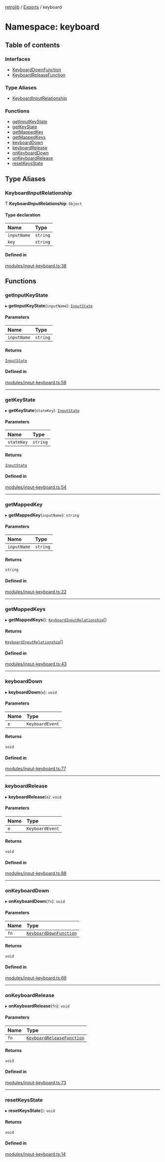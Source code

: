 [retrolib](../README.md) / [Exports](../modules.md) / keyboard

# Namespace: keyboard

## Table of contents

### Interfaces

- [KeyboardDownFunction](../interfaces/keyboard.KeyboardDownFunction.md)
- [KeyboardReleaseFunction](../interfaces/keyboard.KeyboardReleaseFunction.md)

### Type Aliases

- [KeyboardInputRelationship](keyboard.md#keyboardinputrelationship)

### Functions

- [getInputKeyState](keyboard.md#getinputkeystate)
- [getKeyState](keyboard.md#getkeystate)
- [getMappedKey](keyboard.md#getmappedkey)
- [getMappedKeys](keyboard.md#getmappedkeys)
- [keyboardDown](keyboard.md#keyboarddown)
- [keyboardRelease](keyboard.md#keyboardrelease)
- [onKeyboardDown](keyboard.md#onkeyboarddown)
- [onKeyboardRelease](keyboard.md#onkeyboardrelease)
- [resetKeysState](keyboard.md#resetkeysstate)

## Type Aliases

### KeyboardInputRelationship

Ƭ **KeyboardInputRelationship**: `Object`

#### Type declaration

| Name | Type |
| :------ | :------ |
| `inputName` | `string` |
| `key` | `string` |

#### Defined in

[modules/input-keyboard.ts:38](https://github.com/philbgarner/retrolib/blob/cd6f581/src/modules/input-keyboard.ts#L38)

## Functions

### getInputKeyState

▸ **getInputKeyState**(`inputName`): [`InputState`](../enums/input.InputState.md)

#### Parameters

| Name | Type |
| :------ | :------ |
| `inputName` | `string` |

#### Returns

[`InputState`](../enums/input.InputState.md)

#### Defined in

[modules/input-keyboard.ts:58](https://github.com/philbgarner/retrolib/blob/cd6f581/src/modules/input-keyboard.ts#L58)

___

### getKeyState

▸ **getKeyState**(`stateKey`): [`InputState`](../enums/input.InputState.md)

#### Parameters

| Name | Type |
| :------ | :------ |
| `stateKey` | `string` |

#### Returns

[`InputState`](../enums/input.InputState.md)

#### Defined in

[modules/input-keyboard.ts:54](https://github.com/philbgarner/retrolib/blob/cd6f581/src/modules/input-keyboard.ts#L54)

___

### getMappedKey

▸ **getMappedKey**(`inputName`): `string`

#### Parameters

| Name | Type |
| :------ | :------ |
| `inputName` | `string` |

#### Returns

`string`

#### Defined in

[modules/input-keyboard.ts:22](https://github.com/philbgarner/retrolib/blob/cd6f581/src/modules/input-keyboard.ts#L22)

___

### getMappedKeys

▸ **getMappedKeys**(): [`KeyboardInputRelationship`](keyboard.md#keyboardinputrelationship)[]

#### Returns

[`KeyboardInputRelationship`](keyboard.md#keyboardinputrelationship)[]

#### Defined in

[modules/input-keyboard.ts:43](https://github.com/philbgarner/retrolib/blob/cd6f581/src/modules/input-keyboard.ts#L43)

___

### keyboardDown

▸ **keyboardDown**(`e`): `void`

#### Parameters

| Name | Type |
| :------ | :------ |
| `e` | `KeyboardEvent` |

#### Returns

`void`

#### Defined in

[modules/input-keyboard.ts:77](https://github.com/philbgarner/retrolib/blob/cd6f581/src/modules/input-keyboard.ts#L77)

___

### keyboardRelease

▸ **keyboardRelease**(`e`): `void`

#### Parameters

| Name | Type |
| :------ | :------ |
| `e` | `KeyboardEvent` |

#### Returns

`void`

#### Defined in

[modules/input-keyboard.ts:88](https://github.com/philbgarner/retrolib/blob/cd6f581/src/modules/input-keyboard.ts#L88)

___

### onKeyboardDown

▸ **onKeyboardDown**(`fn`): `void`

#### Parameters

| Name | Type |
| :------ | :------ |
| `fn` | [`KeyboardDownFunction`](../interfaces/keyboard.KeyboardDownFunction.md) |

#### Returns

`void`

#### Defined in

[modules/input-keyboard.ts:69](https://github.com/philbgarner/retrolib/blob/cd6f581/src/modules/input-keyboard.ts#L69)

___

### onKeyboardRelease

▸ **onKeyboardRelease**(`fn`): `void`

#### Parameters

| Name | Type |
| :------ | :------ |
| `fn` | [`KeyboardReleaseFunction`](../interfaces/keyboard.KeyboardReleaseFunction.md) |

#### Returns

`void`

#### Defined in

[modules/input-keyboard.ts:73](https://github.com/philbgarner/retrolib/blob/cd6f581/src/modules/input-keyboard.ts#L73)

___

### resetKeysState

▸ **resetKeysState**(): `void`

#### Returns

`void`

#### Defined in

[modules/input-keyboard.ts:14](https://github.com/philbgarner/retrolib/blob/cd6f581/src/modules/input-keyboard.ts#L14)
